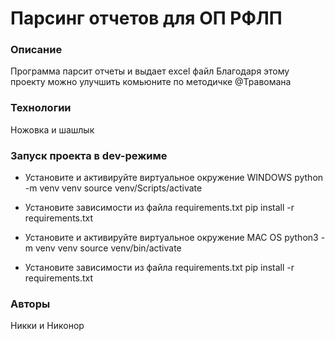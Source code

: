 
# Парсинг отчетов для ОП РФЛП

### Описание
Программа парсит отчеты и выдает excel файл
Благодаря этому проекту можно  улучшить комьюните по методичке @Травомана

### Технологии
Ножовка и шашлык

### Запуск проекта в dev-режиме
- Установите и активируйте виртуальное окружение WINDOWS
python -m venv venv
source venv/Scripts/activate
- Установите зависимости из файла requirements.txt
pip install -r requirements.txt

- Установите и активируйте виртуальное окружение MAC OS
python3 -m venv venv
source venv/bin/activate

- Установите зависимости из файла requirements.txt
pip install -r requirements.txt

### Авторы
Никки и Никонор
